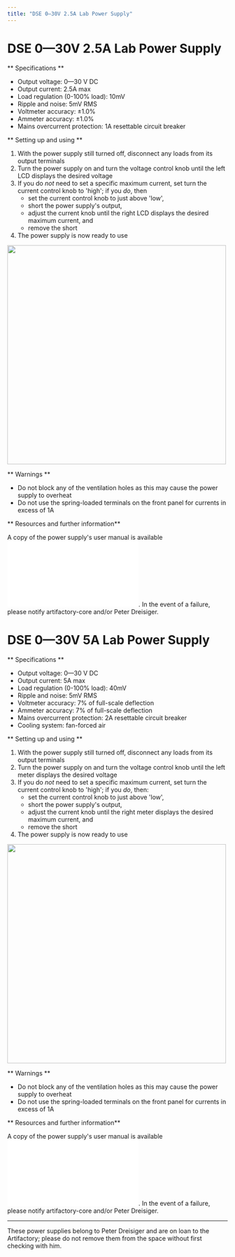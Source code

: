 ```yaml
---
title: "DSE 0—30V 2.5A Lab Power Supply"
---
```

# DSE 0—30V 2.5A Lab Power Supply

\*\* Specifications \*\*

-   Output voltage: 0—30 V DC
-   Output current: 2.5A max
-   Load regulation (0-100% load): 10mV
-   Ripple and noise: 5mV RMS
-   Voltmeter accuracy: ±1.0%
-   Ammeter accuracy: ±1.0%
-   Mains overcurrent protection: 1A resettable circuit breaker

\*\* Setting up and using \*\*

1.  With the power supply still turned off, disconnect any loads from its output terminals
2.  Turn the power supply on and turn the voltage control knob until the left LCD displays the desired voltage
3.  If you do *not* need to set a specific maximum current, set turn the current control knob to 'high'; if you *do*, then
    -   set the current control knob to just above 'low',
    -   short the power supply's output,
    -   adjust the current knob until the right LCD displays the desired maximum current, and
    -   remove the short
4.  The power supply is now ready to use

<img src="/tools/psu_dse_q1770_front_.jpg" width="500" />

\*\* Warnings \*\*

-   Do not block any of the ventilation holes as this may cause the power supply to overheat
-   Do not use the spring-loaded terminals on the front panel for currents in excess of 1A

\*\* Resources and further information\*\*

A copy of the power supply's user manual is available ![here](/tools/psu_dse_q1770_user_manual_.pdf). In the event of a failure, please notify artifactory-core and/or Peter Dreisiger.

# DSE 0—30V 5A Lab Power Supply

\*\* Specifications \*\*

-   Output voltage: 0—30 V DC
-   Output current: 5A max
-   Load regulation (0-100% load): 40mV
-   Ripple and noise: 5mV RMS
-   Voltmeter accuracy: 7% of full-scale deflection
-   Ammeter accuracy: 7% of full-scale deflection
-   Mains overcurrent protection: 2A resettable circuit breaker
-   Cooling system: fan-forced air

\*\* Setting up and using \*\*

1.  With the power supply still turned off, disconnect any loads from its output terminals
2.  Turn the power supply on and turn the voltage control knob until the left meter displays the desired voltage
3.  If you do *not* need to set a specific maximum current, set turn the current control knob to 'high'; if you *do*, then:
    -   set the current control knob to just above 'low',
    -   short the power supply's output,
    -   adjust the current knob until the right meter displays the desired maximum current, and
    -   remove the short
4.  The power supply is now ready to use

<img src="/tools/psu_dse_q1760_front_.jpg" width="500" />

\*\* Warnings \*\*

-   Do not block any of the ventilation holes as this may cause the power supply to overheat
-   Do not use the spring-loaded terminals on the front panel for currents in excess of 1A

\*\* Resources and further information\*\*

A copy of the power supply's user manual is available ![here](/tools/psu_dse_q1760_user_manual_.pdf). In the event of a failure, please notify artifactory-core and/or Peter Dreisiger.

------------------------------------------------------------------------

These power supplies belong to Peter Dreisiger and are on loan to the Artifactory; please do not remove them from the space without first checking with him.
